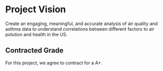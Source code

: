 # Project Vision

Create an engaging, meaningful, and accurate analysis of air quality and asthma data to understand correlations between different factors to air polution and health in the US.

## Contracted Grade

For this project, we agree to contract for a A+.
